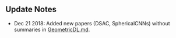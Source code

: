 ## Update Notes

- Dec 21 2018: Added new papers (DSAC, SphericalCNNs) without summaries in [GeometricDL.md](GeometricDL.md).
